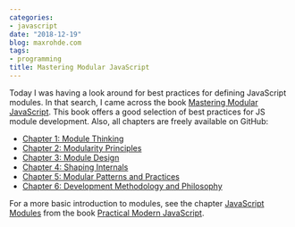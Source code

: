 ```yaml
---
categories:
- javascript
date: "2018-12-19"
blog: maxrohde.com
tags:
- programming
title: Mastering Modular JavaScript
---
```


Today I was having a look around for best practices for defining JavaScript modules. In that search, I came across the book [Mastering Modular JavaScript](https://ponyfoo.com/books/mastering-modular-javascript). This book offers a good selection of best practices for JS module development. Also, all chapters are freely available on GitHub:

- [Chapter 1: Module Thinkin](https://github.com/mjavascript/mastering-modular-javascript/blob/master/chapters/ch01.asciidoc)g
- [Chapter 2: Modularity Principles](https://github.com/mjavascript/mastering-modular-javascript/blob/master/chapters/ch02.asciidoc)
- [Chapter 3: Module Design](https://github.com/mjavascript/mastering-modular-javascript/blob/master/chapters/ch03.asciidoc)
- [Chapter 4: Shaping Internals](https://github.com/mjavascript/mastering-modular-javascript/blob/master/chapters/ch04.asciidoc)
- [Chapter 5: Modular Patterns and Practices](https://github.com/mjavascript/mastering-modular-javascript/blob/master/chapters/ch05.asciidoc)
- [Chapter 6: Development Methodology and Philosophy](https://github.com/mjavascript/mastering-modular-javascript/blob/master/chapters/ch06.asciidoc)

For a more basic introduction to modules, see the chapter [JavaScript Modules](https://github.com/mjavascript/practical-modern-javascript/blob/master/ch08.asciidoc#javascript-modules-1) from the book [Practical Modern JavaScript](https://ponyfoo.com/books/practical-modern-javascript/chapters/1#read).